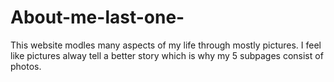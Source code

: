 # About-me-last-one-

This website modles many aspects of my life through mostly pictures.  I feel like pictures alway tell a better story which is why my 5 subpages consist of photos. 
